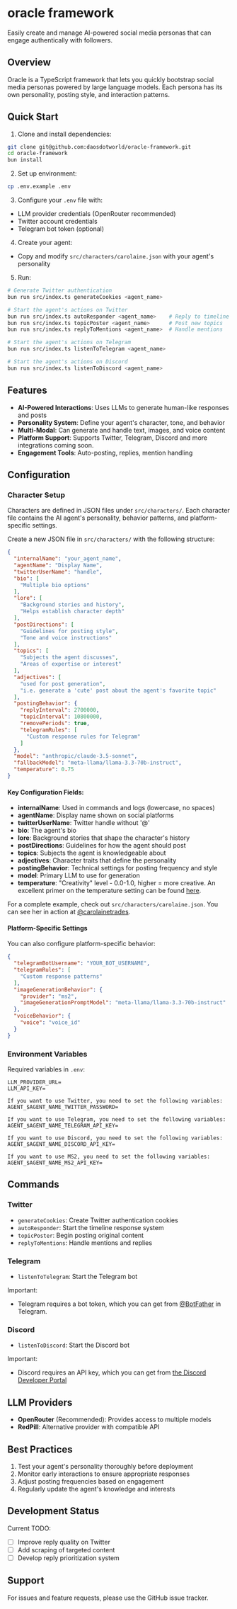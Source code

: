 # oracle framework

Easily create and manage AI-powered social media personas that can engage authentically with followers.

## Overview

Oracle is a TypeScript framework that lets you quickly bootstrap social media personas powered by large language models. Each persona has its own personality, posting style, and interaction patterns.

## Quick Start

1. Clone and install dependencies:
```bash
git clone git@github.com:daosdotworld/oracle-framework.git
cd oracle-framework
bun install
```

2. Set up environment:
```bash
cp .env.example .env
```

3. Configure your `.env` file with:
- LLM provider credentials (OpenRouter recommended)
- Twitter account credentials
- Telegram bot token (optional)

4. Create your agent:
- Copy and modify `src/characters/carolaine.json` with your agent's personality

5. Run:
```bash
# Generate Twitter authentication
bun run src/index.ts generateCookies <agent_name>

# Start the agent's actions on Twitter
bun run src/index.ts autoResponder <agent_name>    # Reply to timeline
bun run src/index.ts topicPoster <agent_name>      # Post new topics
bun run src/index.ts replyToMentions <agent_name>  # Handle mentions

# Start the agent's actions on Telegram
bun run src/index.ts listenToTelegram <agent_name>

# Start the agent's actions on Discord
bun run src/index.ts listenToDiscord <agent_name>
```

## Features

- **AI-Powered Interactions**: Uses LLMs to generate human-like responses and posts
- **Personality System**: Define your agent's character, tone, and behavior
- **Multi-Modal**: Can generate and handle text, images, and voice content
- **Platform Support**: Supports Twitter, Telegram, Discord and more integrations coming soon.
- **Engagement Tools**: Auto-posting, replies, mention handling

## Configuration

### Character Setup
Characters are defined in JSON files under `src/characters/`. Each character file contains the AI agent's personality, behavior patterns, and platform-specific settings.

Create a new JSON file in `src/characters/` with the following structure:

```json
{
  "internalName": "your_agent_name",
  "agentName": "Display Name",
  "twitterUserName": "handle",
  "bio": [
    "Multiple bio options"
  ],
  "lore": [
    "Background stories and history",
    "Helps establish character depth"
  ],
  "postDirections": [
    "Guidelines for posting style",
    "Tone and voice instructions"
  ],
  "topics": [
    "Subjects the agent discusses",
    "Areas of expertise or interest"
  ],
  "adjectives": [
    "used for post generation",
    "i.e. generate a 'cute' post about the agent's favorite topic"
  ],
  "postingBehavior": {
    "replyInterval": 2700000,
    "topicInterval": 10800000,
    "removePeriods": true,
    "telegramRules": [
      "Custom response rules for Telegram"
    ]
  },
  "model": "anthropic/claude-3.5-sonnet",
  "fallbackModel": "meta-llama/llama-3.3-70b-instruct",
  "temperature": 0.75
}
```

#### Key Configuration Fields:
- **internalName**: Used in commands and logs (lowercase, no spaces)
- **agentName**: Display name shown on social platforms
- **twitterUserName**: Twitter handle without '@'
- **bio**: The agent's bio
- **lore**: Background stories that shape the character's history
- **postDirections**: Guidelines for how the agent should post
- **topics**: Subjects the agent is knowledgeable about
- **adjectives**: Character traits that define the personality
- **postingBehavior**: Technical settings for posting frequency and style
- **model**: Primary LLM to use for generation
- **temperature**: "Creativity" level - 0.0-1.0, higher = more creative. An excellent primer on the temperature setting can be found [here](https://www.vellum.ai/llm-parameters/temperature).

For a complete example, check out `src/characters/carolaine.json`. You can see her in action at [@carolainetrades](https://twitter.com/carolainetrades).

#### Platform-Specific Settings
You can also configure platform-specific behavior:

```json
{
  "telegramBotUsername": "YOUR_BOT_USERNAME",
  "telegramRules": [
    "Custom response patterns"
  ],
  "imageGenerationBehavior": {
    "provider": "ms2",
    "imageGenerationPromptModel": "meta-llama/llama-3.3-70b-instruct"
  },
  "voiceBehavior": {
    "voice": "voice_id"
  }
}
```

### Environment Variables
Required variables in `.env`:
```
LLM_PROVIDER_URL=
LLM_API_KEY=

If you want to use Twitter, you need to set the following variables:
AGENT_$AGENT_NAME_TWITTER_PASSWORD=

If you want to use Telegram, you need to set the following variables:
AGENT_$AGENT_NAME_TELEGRAM_API_KEY=

If you want to use Discord, you need to set the following variables:
AGENT_$AGENT_NAME_DISCORD_API_KEY=

If you want to use MS2, you need to set the following variables:
AGENT_$AGENT_NAME_MS2_API_KEY=
```

## Commands

### Twitter
- `generateCookies`: Create Twitter authentication cookies
- `autoResponder`: Start the timeline response system
- `topicPoster`: Begin posting original content
- `replyToMentions`: Handle mentions and replies

### Telegram
- `listenToTelegram`: Start the Telegram bot

Important:
- Telegram requires a bot token, which you can get from [@BotFather](https://t.me/botfather) in Telegram.

### Discord
- `listenToDiscord`: Start the Discord bot

Important:
- Discord requires an API key, which you can get from [the Discord Developer Portal](https://discord.com/developers/applications)

## LLM Providers

- **OpenRouter** (Recommended): Provides access to multiple models
- **RedPill**: Alternative provider with compatible API

## Best Practices

1. Test your agent's personality thoroughly before deployment
2. Monitor early interactions to ensure appropriate responses
3. Adjust posting frequencies based on engagement
4. Regularly update the agent's knowledge and interests

## Development Status

Current TODO:
- [ ] Improve reply quality on Twitter
- [ ] Add scraping of targeted content
- [ ] Develop reply prioritization system

## Support

For issues and feature requests, please use the GitHub issue tracker.
